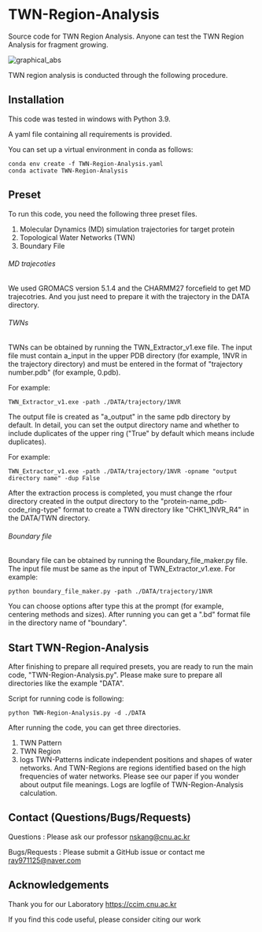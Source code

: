 # TWN-Region-Analysis
Source code for TWN Region Analysis. 
Anyone can test the TWN Region Analysis for fragment growing.

![graphical_abs](https://github.com/user-attachments/assets/192b2b5a-c14c-4f3e-b017-0bf1de33308c)

TWN region analysis is conducted through the following procedure.
## Installation
This code was tested in windows with Python 3.9.

A yaml file containing all requirements is provided.

You can set up a virtual environment in conda as follows:

    conda env create -f TWN-Region-Analysis.yaml
    conda activate TWN-Region-Analysis

## Preset
To run this code, you need the following three preset files.
1. Molecular Dynamics (MD) simulation trajectories for target protein
2. Topological Water Networks (TWN)
3. Boundary File

###### MD trajecoties
We used GROMACS version 5.1.4 and the CHARMM27 forcefield to get MD trajecotries. And you just need to prepare it with the trajectory in the DATA directory.

###### TWNs
TWNs can be obtained by running the TWN_Extractor_v1.exe file.
The input file must contain a_input in the upper PDB directory (for example, 1NVR in the trajectory directory) and must be entered in the format of "trajectory number.pdb" (for example, 0.pdb).

For example:

    TWN_Extractor_v1.exe -path ./DATA/trajectory/1NVR

The output file is created as "a_output" in the same pdb directory by default. In detail, you can set the output directory name and whether to include duplicates of the upper ring ("True" by default which means include duplicates).

For example:

    TWN_Extractor_v1.exe -path ./DATA/trajectory/1NVR -opname "output directory name" -dup False
    
After the extraction process is completed, you must change the rfour directory created in the output directory to the "protein-name_pdb-code_ring-type" format to create a TWN directory like "CHK1_1NVR_R4" in the DATA/TWN directory.
###### Boundary file
Boundary file can be obtained by running the Boundary_file_maker.py file.
The input file must be same as the input of TWN_Extractor_v1.exe.
For example:

    python boundary_file_maker.py -path ./DATA/trajectory/1NVR

You can choose options after type this at the prompt (for example, centering methods and sizes). After running you can get a ".bd" format file in the directory name of "boundary".

## Start TWN-Region-Analysis
After finishing to prepare all required presets, you are ready to run the main code, "TWN-Region-Analysis.py". Please make sure to prepare all directories like the example "DATA".

Script for running code is following:

    python TWN-Region-Analysis.py -d ./DATA

After running the code, you can get three directories.
1. TWN Pattern
2. TWN Region
3. logs
TWN-Patterns indicate independent positions and shapes of water networks. And TWN-Regions are regions identified based on the high frequencies of water networks. Please see our paper if you wonder about output file meanings. Logs are logfile of TWN-Region-Analysis calculation.

## Contact (Questions/Bugs/Requests)
Questions : Please ask our professor <nskang@cnu.ac.kr>

Bugs/Requests : Please submit a GitHub issue or contact me <ray971125@naver.com>

## Acknowledgements
Thank you for our Laboratory <https://ccim.cnu.ac.kr>

If you find this code useful, please consider citing our work
